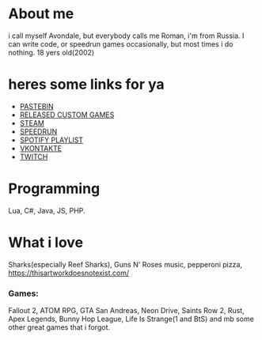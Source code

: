 # About me
i call myself Avondale, but everybody calls me Roman, i'm from Russia. I can write code, or speedrun games occasionally, but most times i do nothing. 18 yers old(2002)

# heres some links for ya
* [PASTEBIN](https://pastebin.com/u/AvondaleTheProma)
* [RELEASED CUSTOM GAMES](https://steamcommunity.com/sharedfiles/filedetails/?id=2357670620)
* [STEAM](https://steamcommunity.com/id/TheProma/)
* [SPEEDRUN](https://www.speedrun.com/user/TheProma)
* [SPOTIFY PLAYLIST](https://open.spotify.com/playlist/0c9k4UqLBE3hxVkhYGyPDr)
* [VKONTAKTE](https://vk.com/theproma)
* [TWITCH](https://www.twitch.tv/avzpr)

# Programming
Lua, C#, Java, JS, PHP.

# What i love
Sharks(especially Reef Sharks), Guns N' Roses music, pepperoni pizza, https://thisartworkdoesnotexist.com/
### Games:
Fallout 2, ATOM RPG, GTA San Andreas, Neon Drive, Saints Row 2, Rust, Apex Legends, Bunny Hop League, Life Is Strange(1 and BtS) and mb some other great games that i forgot.
<!--
**TheProma/TheProma** is a ✨ _special_ ✨ repository because its `README.md` (this file) appears on your GitHub profile.

Here are some ideas to get you started:

- 🔭 I’m currently working on ...
- 🌱 I’m currently learning ...
- 👯 I’m looking to collaborate on ...
- 🤔 I’m looking for help with ...
- 💬 Ask me about ...
- 📫 How to reach me: ...
- 😄 Pronouns: ...
- ⚡ Fun fact: ...
-->
